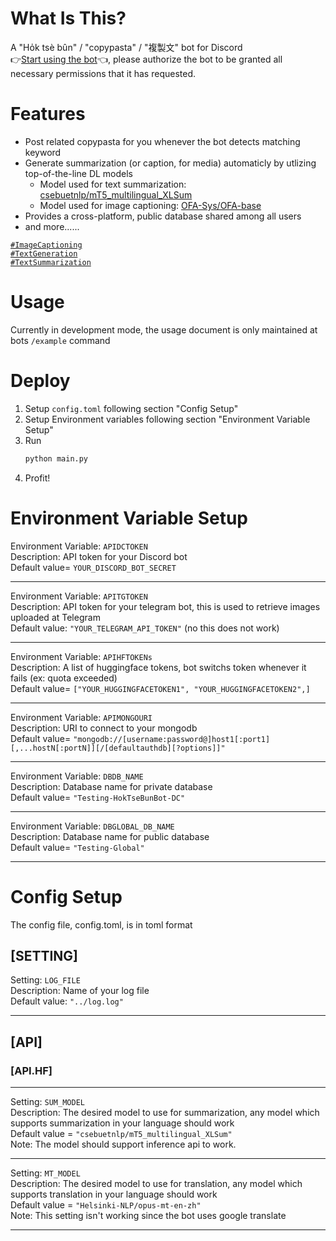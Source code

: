 # What Is This?
A "Ho̍k tsè bûn" / "copypasta" / "複製文" bot for Discord  
👉[Start using the bot](https://discord.com/api/oauth2/authorize?client_id=1011172667426095125&permissions=534723951680&scope=applications.commands%20bot)👈, please authorize the bot to be granted all necessary permissions that it has requested.

# Features
* Post related copypasta for you whenever the bot detects matching keyword  
* Generate summarization (or caption, for media) automaticly by utlizing top-of-the-line DL models  
  * Model used for text summarization: [csebuetnlp/mT5_multilingual_XLSum](https://huggingface.co/csebuetnlp/mT5_multilingual_XLSum)  
  * Model used for image captioning: [OFA-Sys/OFA-base](https://huggingface.co/OFA-Sys/OFA-base)
* Provides a cross-platform, public database shared among all users  
* and more......  

[`#ImageCaptioning`](https://paperswithcode.com/task/image-captioning)  
[`#TextGeneration`](https://paperswithcode.com/task/text-generation)  
[`#TextSummarization`](https://paperswithcode.com/task/text-summarization)  

# Usage  
Currently in development mode, the usage document is only maintained at bots ``/example`` command  

# Deploy
1. Setup ``config.toml`` following section "Config Setup"
2. Setup Environment variables following section "Environment Variable Setup"
3. Run
    ```python
    python main.py
    ```
4. Profit!  


# Environment Variable Setup
Environment Variable: ``APIDCTOKEN``   
Description: API token for your Discord bot  
Default value= ``YOUR_DISCORD_BOT_SECRET``  

---

Environment Variable: ``APITGTOKEN``  
Description: API token for your telegram bot, this is used to retrieve images uploaded at Telegram    
Default value: ``"YOUR_TELEGRAM_API_TOKEN"`` (no this does not work)  

---

Environment Variable: ``APIHFTOKENs``   
Description: A list of huggingface tokens, bot switchs token whenever it fails (ex: quota exceeded)  
Default value= ``["YOUR_HUGGINGFACETOKEN1", "YOUR_HUGGINGFACETOKEN2",]``  

---

Environment Variable: ``APIMONGOURI``   
Description: URI to connect to your mongodb  
Default value= ``"mongodb://[username:password@]host1[:port1][,...hostN[:portN]][/[defaultauthdb][?options]]"``  

---

Environment Variable: ``DBDB_NAME``   
Description: Database name for private database  
Default value= ``"Testing-HokTseBunBot-DC"``  

---

Environment Variable: ``DBGLOBAL_DB_NAME``   
Description: Database name for public database  
Default value= ``"Testing-Global"``  

---

# Config Setup
The config file, config.toml, is in toml format  
## [SETTING]

Setting: ``LOG_FILE``  
Description: Name of your log file  
Default value: ``"../log.log"``  

---

## [API]
### [API.HF]

---

Setting: ``SUM_MODEL``  
Description: The desired model to use for summarization, any model which supports summarization in your language should work  
Default value = ``"csebuetnlp/mT5_multilingual_XLSum"``  
Note: The model should support inference api to work.  

---

Setting: ``MT_MODEL``  
Description: The desired model to use for translation, any model which supports translation in your language should work  
Default value = ``"Helsinki-NLP/opus-mt-en-zh"``  
Note: This setting isn't working since the bot uses google translate

---
